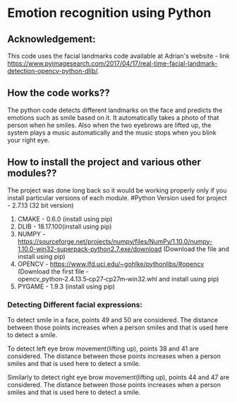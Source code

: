 # Emotion recognition using Python 

## Acknowledgement:
This code uses the facial landmarks code available at  Adrian's website - link https://www.pyimagesearch.com/2017/04/17/real-time-facial-landmark-detection-opencv-python-dlib/. 

## How the code works??
The python code detects different landmarks on the face and predicts the emotions such as smile based on it. It automatically takes a photo of that person when he smiles. Also when the two eyebrows are lifted up, the system plays a music automatically and the music stops when you blink your right eye.

## How to install the project and various other modules??
The project was done long back so it would be working properly only if you install particular versions of each module.
#Python Version used for project - 2.7.13 (32 bit version)
1. CMAKE - 0.6.0 (install using pip)
2. DLIB - 18.17.100(install using pip)
3. NUMPY - https://sourceforge.net/projects/numpy/files/NumPy/1.10.0/numpy-1.10.0-win32-superpack-python2.7.exe/download (Download the file and install using pip)
4. OPENCV - https://www.lfd.uci.edu/~gohlke/pythonlibs/#opencv (Download the first file - opencv_python‑2.4.13.5‑cp27‑cp27m‑win32.whl and install using pip)
5. PYGAME - 1.9.3 (install using pip)

### Detecting Different facial expressions:
To detect smile in a face, points 49 and 50 are considered. The distance between those points increases when a person smiles and that is used here to detect a smile.

To detect left eye brow movement(lifting up), points 38 and 41 are considered. The distance between those points increases when a person smiles and that is used here to detect a smile.

Similarly to detect right eye brow movement(lifting up), points 44 and 47 are considered. The distance between those points increases when a person smiles and that is used here to detect a smile.




